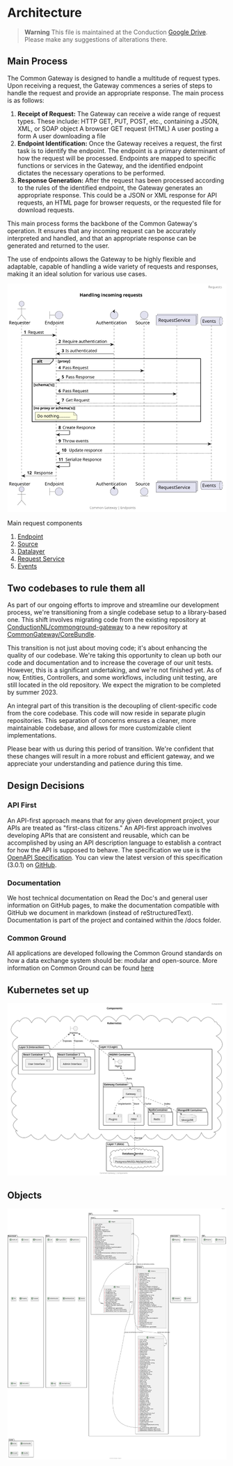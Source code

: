 # Architecture

> **Warning**
> This file is maintained at the Conduction [Google Drive](https://docs.google.com/document/d/1RkIn8-mVD2I2v0HDMiPuHvoeitpWvcp0EVZyeFZHAG8/edit). Please make any suggestions of alterations there.

## Main Process

The Common Gateway is designed to handle a multitude of request types. Upon receiving a request, the Gateway commences a series of steps to handle the request and provide an appropriate response. The main process is as follows:

1.  **Receipt of Request:** The Gateway can receive a wide range of request types. These include:
    HTTP GET, PUT, POST, etc., containing a JSON, XML, or SOAP object
    A browser GET request (HTML)
    A user posting a form
    A user downloading a file
2.  **Endpoint Identification:** Once the Gateway receives a request, the first task is to identify the endpoint. The endpoint is a primary determinant of how the request will be processed. Endpoints are mapped to specific functions or services in the Gateway, and the identified endpoint dictates the necessary operations to be performed.
3.  **Response Generation:** After the request has been processed according to the rules of the identified endpoint, the Gateway generates an appropriate response. This could be a JSON or XML response for API requests, an HTML page for browser requests, or the requested file for download requests.

This main process forms the backbone of the Common Gateway's operation. It ensures that any incoming request can be accurately interpreted and handled, and that an appropriate response can be generated and returned to the user.

The use of endpoints allows the Gateway to be highly flexible and adaptable, capable of handling a wide variety of requests and responses, making it an ideal solution for various use cases.

![](request.svg "Sequence Diagram of request handling")

Main request components

1.  [Endpoint](Endpoints.md)
2.  [Source](Sources.md)
3.  [Datalayer](Datalayer.md)
4.  [Request Service](../classes/Service/RequestService.md)
5.  [Events](Events.md)

## Two codebases to rule them all

As part of our ongoing efforts to improve and streamline our development process, we're transitioning from a single codebase setup to a library-based one. This shift involves migrating code from the existing repository at [ConductionNL/commonground-gateway](https://github.com/ConductionNL/commonground-gateway) to a new repository at [CommonGateway/CoreBundle](https://github.com/CommonGateway/CoreBundle).

This transition is not just about moving code; it's about enhancing the quality of our codebase. We're taking this opportunity to clean up both our code and documentation and to increase the coverage of our unit tests. However, this is a significant undertaking, and we're not finished yet. As of now, Entities, Controllers, and some workflows, including unit testing, are still located in the old repository. We expect the migration to be completed by summer 2023.

An integral part of this transition is the decoupling of client-specific code from the core codebase. This code will now reside in separate plugin repositories. This separation of concerns ensures a cleaner, more maintainable codebase, and allows for more customizable client implementations.

Please bear with us during this period of transition. We're confident that these changes will result in a more robust and efficient gateway, and we appreciate your understanding and patience during this time.

## Design Decisions

### API First

An API-first approach means that for any given development project, your APIs are treated as "first-class citizens." An API-first approach involves developing APIs that are consistent and reusable, which can be accomplished by using an API description language to establish a contract for how the API is supposed to behave. The specification we use is the [OpenAPI Specification](https://github.com/OAI/OpenAPI-Specification). You can view the latest version of this specification (3.0.1) on [GitHub](https://github.com/OAI/OpenAPI-Specification/blob/master/versions/3.0.1.md).

### Documentation

We host technical documentation on Read the Doc's and general user information on GitHub pages, to make the documentation compatible with GitHub we document in markdown (instead of reStructuredText). Documentation is part of the project and contained within the /docs folder.

### Common Ground

All applications are developed following the Common Ground standards on how a data exchange system should be: modular and open-source. More information on Common Ground can be found [here](https://commonground.nl/)


## Kubernetes set up
![components.svg](components.svg "Kubernetes Diagram")


## Objects
![objects.svg](objects.svg "Class mapp diagram")
